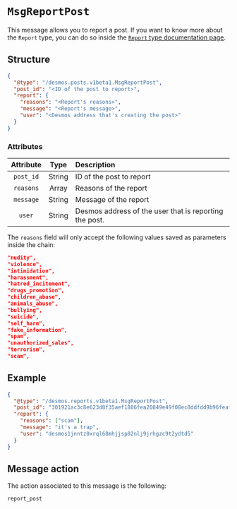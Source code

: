 # `MsgReportPost`
This message allows you to report a post. If you want to know more about the `Report` type, you can do so inside
the [`Report` type documentation page](../../../types/staging/posts/report.md).

## Structure
```json
{
  "@type": "/desmos.posts.v1beta1.MsgReportPost",
  "post_id": "<ID of the post to report>",
  "report": {
    "reasons": "<Report's reasons>",
    "message": "<Report's message>",
    "user": "<Desmos address that's creating the post>"
  }
}
```

### Attributes
| Attribute | Type | Description |
| :-------: | :----: | :-------- |
| `post_id` | String | ID of the post to report |
| `reasons`    | Array  | Reasons of the report |
| `message` | String | Message of the report |
| `user`    | String | Desmos address of the user that is reporting the post. |

The `reasons` field will only accept the following values saved as parameters inside the chain:
```json 
"nudity",
"violence",
"intimidation",
"harassment",
"hatred_incitement",
"drugs_promotion",
"children_abuse",
"animals_abuse",
"bullying",
"suicide",
"self_harm",
"fake_information",
"spam",
"unauthorized_sales",
"terrorism",
"scam",
```

## Example
```json
{
  "@type": "/desmos.reports.v1beta1.MsgReportPost",
  "post_id": "301921ac3c8e623d8f35aef1886fea20849e49f08ec8ddfdd9b96feaf0c4fd15",
  "report": {
    "reasons": ["scam"],
    "message": "it's a trap",
    "user": "desmos1jnntz0xrql68mhjjsp82nlj9jrhgzc9t2ydtd5"
  }
}
```

## Message action
The action associated to this message is the following: 

```
report_post
```
